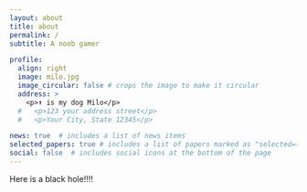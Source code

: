 ```yaml
---
layout: about
title: about
permalink: /
subtitle: A noob gamer

profile:
  align: right
  image: milo.jpg
  image_circular: false # crops the image to make it circular
  address: >
    <p>⬆ is my dog Milo</p>
  #   <p>123 your address street</p>
  #   <p>Your City, State 12345</p>

news: true  # includes a list of news items
selected_papers: true # includes a list of papers marked as "selected={true}"
social: false  # includes social icons at the bottom of the page
---
```


Here is a black hole!!!!
